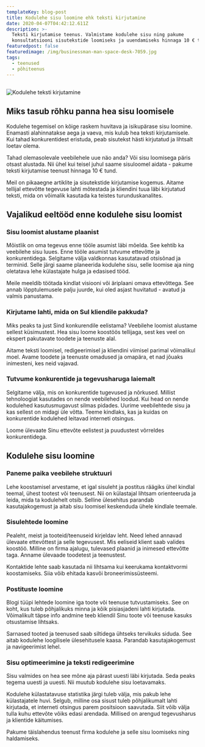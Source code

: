 ```yaml
---
templateKey: blog-post
title: Kodulehe sisu loomine ehk teksti kirjutamine
date: 2020-04-07T04:42:12.611Z
description: >-
  Teksti kirjutamise teenus. Valmistame kodulehe sisu ning pakume
  konsultatsiooni sisutekstide loomiseks ja uuendamiseks hinnaga 10 € tunnis. 
featuredpost: false
featuredimage: /img/businessman-man-space-desk-7059.jpg
tags:
  - teenused
  - põhiteenus
---
```

## 

![Kodulehe teksti kirjutamine](/img/kodulehe-teksti-kirjutamine.jpg "Kodulehe teksti kirjutamine")

## Miks tasub rõhku panna hea sisu loomisele

Kodulehe tegemisel on kõige raskem huvitava ja isikupärase sisu loomine. Enamasti alahinnatakse aega ja vaeva, mis kulub hea teksti kirjutamisele.  Kui tahad konkurentidest eristuda, peab sisutekst hästi kirjutatud ja lihtsalt loetav olema.

Tahad olemasolevale veebilehele uue näo anda? Või sisu loomisega päris otsast alustada. Nii ühel kui teisel juhul saame sisuloomel aidata - pakume teksti kirjutamise teenust hinnaga 10 € tund. 

Meil on pikaaegne artiklite ja sisutekstide kirjutamise kogemus. Aitame tellijal ettevõtte tegevuse lahti mõtestada ja kliendini tuua läbi kirjutatud teksti, mida on võimalik kasutada ka teistes turunduskanalites. 

 

## Vajalikud eeltööd enne kodulehe sisu loomist

 

### Sisu loomist alustame plaanist

Mõistlik on oma tegevus enne tööle asumist läbi mõelda. See kehtib ka veebilehe sisu luues. Enne tööle asumist tutvume ettevõtte ja konkurentidega. Selgitame välja valdkonnas kasutatavad otsisõnad ja terminid. Selle järgi saame planeerida kodulehe sisu, selle loomise aja ning oletatava lehe külastajate hulga ja edasised tööd.

 

Meile meeldib töötada kindlat visiooni või äriplaani omava ettevõttega. See annab lõpptulemusele palju juurde, kui oled asjast huvitatud - avatud ja valmis panustama.

 

 

 

### Kirjutame lahti, mida on Sul kliendile pakkuda?

Miks peaks ta just Sind konkurendile eelistama? Veebilehe loomist alustame sellest küsimustest. Hea sisu loome koostöös tellijaga, sest kes veel on ekspert pakutavate toodete ja teenuste alal. 



Aitame teksti loomisel, redigeerimisel ja kliendini viimisel parimal võimalikul moel. Avame toodete ja teenuste omadused ja omapära, et nad jõuaks inimesteni, kes neid vajavad.  





### Tutvume konkurentide ja tegevusharuga laiemalt

Selgitame välja, mis on konkurentide tugevused ja nõrkused. Millist tehnoloogiat kasutades on nende veebilehed loodud. Kui head on nende kodulehed kasutusmugavust silmas pidades. Uurime veebilehtede sisu ja kas sellest on midagi üle võtta. Teeme kindlaks, kas ja kuidas on konkurentide kodulehed leitavad interneti otsingus.


Loome ülevaate Sinu ettevõte eelistest ja puudustest võrreldes konkurentidega. 



## Kodulehe sisu loomine

### Paneme paika veebilehe struktuuri



Lehe koostamisel arvestame, et igal sisuleht ja postitus räägiks ühel kindlal teemal, ühest tootest või teenusest. Nii on külastajal lihtsam orienteeruda ja leida, mida ta kodulehelt otsib. Selline ülesehitus parandab kasutajakogemust ja aitab sisu loomisel keskenduda ühele kindlale teemale. 



### Sisulehtede loomine

Pealeht, meist ja tooteid/teenuseid kirjeldav leht. Need lehed annavad ülevaate ettevõttest ja selle tegevusest. Mis eeliseid klient saab valides koostöö. Milline on firma ajalugu, tulevased plaanid ja inimesed ettevõtte taga. Anname ülevaade toodetest ja teenustest. 



Kontaktide lehte saab kasutada nii lihtsama kui keerukama kontaktvormi koostamiseks. Siia võib ehitada kasvõi broneerimissüsteemi.



### Postituste loomine

Blogi tüüpi lehtede loomine iga toote või teenuse tutvustamiseks. See on koht, kus tuleb põhjalikuks minna ja kõik pisiasjadeni lahti kirjutada. Võimalikult täpse info andmine teeb kliendil Sinu toote või teenuse kasuks otsustamise lihtsaks.



Sarnased tooted ja teenused saab siltidega ühtseks tervikuks siduda. See aitab kodulehe loogilisele ülesehitusele kaasa. Parandab kasutajakogemust ja navigeerimist lehel.



### Sisu optimeerimine ja teksti redigeerimine

Sisu valmides on hea see mõne aja pärast uuesti läbi kirjutada. Seda peaks tegema uuesti ja uuesti. Nii muutub kodulehe sisu loetavamaks. 



Kodulehe külastatavuse statistika järgi tuleb välja, mis pakub lehe külastajatele huvi. Selgub, milline osa sisust tuleb põhjalikumalt lahti kirjutada, et interneti otsingus parem positsioon saavutada. Siit võib välja tulla kuhu ettevõte võiks edasi arendada. Millised on arengud tegevusharus ja klientide käitumises.



Pakume täislahendus teenust firma kodulehe ja selle sisu loomiseks ning haldamiseks.
